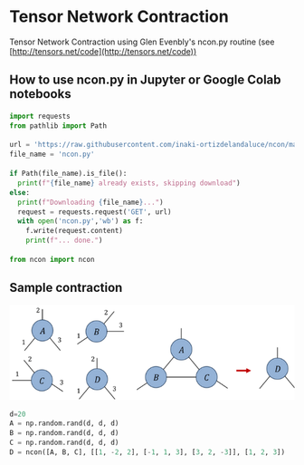 # Tensor Network Contraction
Tensor Network Contraction using Glen Evenbly's ncon.py routine (see [http://tensors.net/code](http://tensors.net/code))

## How to use ncon.py in Jupyter or Google Colab notebooks
```python 
import requests
from pathlib import Path

url = 'https://raw.githubusercontent.com/inaki-ortizdelandaluce/ncon/main/ncon.py'
file_name = 'ncon.py'

if Path(file_name).is_file():
  print(f"{file_name} already exists, skipping download")
else:
  print(f"Downloading {file_name}...")
  request = requests.request('GET', url)
  with open('ncon.py','wb') as f:
    f.write(request.content)
    print(f"... done.")

from ncon import ncon
```
## Sample contraction
![tn.jpg](tn.jpg)
```python
d=20
A = np.random.rand(d, d, d)
B = np.random.rand(d, d, d)
C = np.random.rand(d, d, d)
D = ncon([A, B, C], [[1, -2, 2], [-1, 1, 3], [3, 2, -3]], [1, 2, 3])
```
